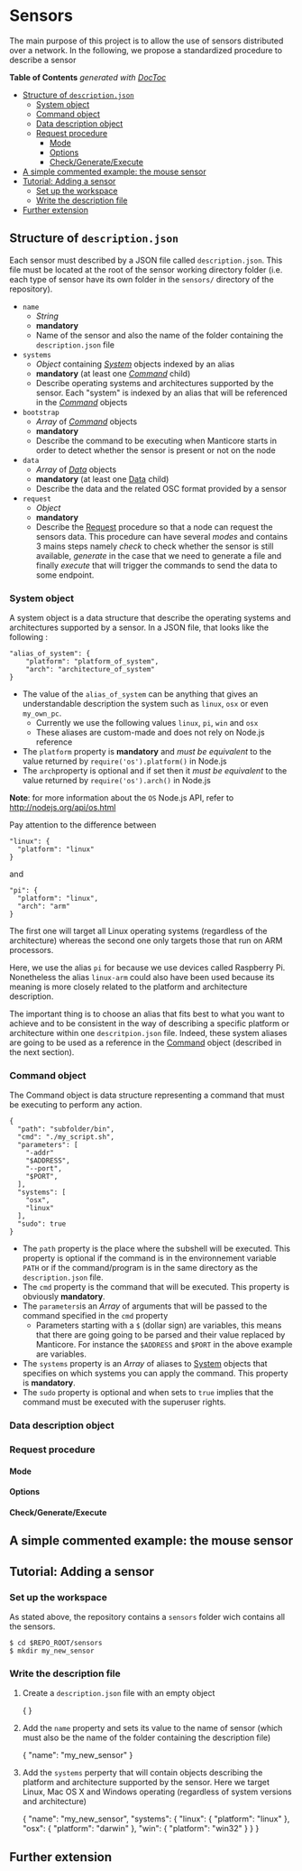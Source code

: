 # Sensors

The main purpose of this project is to allow the use of sensors distributed over a network.
In the following, we propose a standardized procedure to describe a sensor

<!-- START doctoc generated TOC please keep comment here to allow auto update -->
<!-- DON'T EDIT THIS SECTION, INSTEAD RE-RUN doctoc TO UPDATE -->
**Table of Contents**  *generated with [DocToc](http://doctoc.herokuapp.com/)*

- [Structure of `description.json`](#structure-of-descriptionjson)
  - [System object](#system-object)
  - [Command object](#command-object)
  - [Data description object](#data-description-object)
  - [Request procedure](#request-procedure)
    - [Mode](#mode)
    - [Options](#options)
    - [Check/Generate/Execute](#checkgenerateexecute)
- [A simple commented example: the mouse sensor](#a-simple-commented-example-the-mouse-sensor)
- [Tutorial: Adding a sensor](#tutorial-adding-a-sensor)
  - [Set up the workspace](#set-up-the-workspace)
  - [Write the description file](#write-the-description-file)
- [Further extension](#further-extension)

<!-- END doctoc generated TOC please keep comment here to allow auto update -->

## Structure of `description.json`

Each sensor must described by a JSON file called `description.json`. This file must be located at the root of the sensor working directory folder (i.e. each type of sensor have its own folder in the `sensors/` directory of the repository).

*	`name`
	+	*String*
	+	**mandatory**
	+	Name of the sensor and also the name of the folder containing the `description.json` file
*	`systems`
	+	*Object* containing *[System]* objects indexed by an alias
	+	**mandatory** (at least one *[Command]* child)
	+	Describe operating systems and architectures supported by the sensor. Each "system" is indexed by an alias that will be referenced in the *[Command]* objects
*	`bootstrap`
	+ 	*Array* of *[Command]* objects
	+ 	**mandatory**
	+ 	Describe the command to be executing when Manticore starts in order to detect whether the sensor is present or not on the node
*	`data`
	+ 	*Array* of *[Data]* objects
	+ 	**mandatory** (at least one [Data] child)
	+ 	Describe the data and the related OSC format provided by a sensor
*	`request`
	+	*Object*
	+	**mandatory**
	+	Describe the [Request] procedure so that a node can request the sensors data. This procedure can have several *modes* and contains 3 mains steps namely *check* to check whether the sensor is still available, *generate* in the case that we need to generate a file and finally *execute* that will trigger the commands to send the data to some endpoint.

[Command]: #command-object
[System]: #system-object
[Request]: #request-procedure
[Data]: #data-description-object


### System object

A system object is a data structure that describe the operating systems and architectures supported by a sensor. In a JSON file, that looks like the following :

	"alias_of_system": {
		"platform": "platform_of_system",
		"arch": "architecture_of_system"
	}

*	The value of the `alias_of_system` can be anything that gives an understandable description the system such as `linux`, `osx` or even `my_own_pc`.
	+ 	Currently we use the following values `linux`, `pi`, `win` and `osx`
	+ 	These aliases are custom-made and does not rely on Node.js reference
*	The `platform` property is **mandatory** and *must be equivalent* to the value returned by `require('os').platform()` in Node.js
*	The `arch`property is optional and if set then it *must be equivalent* to the value returned by `require('os').arch()` in Node.js

**Note**: for more information about the `OS` Node.js API, refer to <http://nodejs.org/api/os.html>

Pay attention to the difference between

	"linux": {
      "platform": "linux"
    }

and

	"pi": {
      "platform": "linux",
      "arch": "arm"
    }

The first one will target all Linux operating systems (regardless of the architecture) whereas the second one only targets those that run on ARM processors.  

Here, we use the alias `pi` for because we use devices called Raspberry Pi. Nonetheless the alias `linux-arm` could also have been used because its meaning is more closely related to the platform and architecture description.

The important thing is to choose an alias that fits best to what you want to achieve and to be consistent in the way of describing a specific platform or architecture within one `descritpion.json` file. Indeed, these system aliases are going to be used as a reference in the [Command] object (described in the next section).

### Command object

The Command object is data structure representing a command that must be executing to perform any action.

	{
	  "path": "subfolder/bin",
      "cmd": "./my_script.sh",
      "parameters": [
      	"-addr"
        "$ADDRESS",
        "--port",
        "$PORT",
      ],
      "systems": [
        "osx",
        "linux"
      ],
      "sudo": true
  	}

*	The `path` property is the place where the subshell will be executed. This property is optional if the command is in the environnement variable `PATH` or if the command/program is in the same directory as the `description.json` file.
*	The `cmd` property is the command that will be executed. This property is obviously **mandatory**.
*	The `parameters`is an *Array* of arguments that will be passed to the command specified in the `cmd` property
	+	Parameters starting with a `$` (dollar sign) are variables, this means that there are going going to be parsed and their value replaced by Manticore. For instance the `$ADDRESS` and `$PORT` in the above example are variables.
*	The `systems` property is an *Array* of aliases to [System] objects that specifies on which systems you can apply the command. This property is **mandatory**.
*	The `sudo` property is optional and when sets to `true` implies that the command must be executed with the superuser rights.

### Data description object

### Request procedure

#### Mode

#### Options

#### Check/Generate/Execute

## A simple commented example: the mouse sensor

## Tutorial: Adding a sensor

### Set up the workspace

As stated above, the repository contains a `sensors` folder wich contains all the sensors.

	$ cd $REPO_ROOT/sensors
	$ mkdir my_new_sensor

### Write the description file

1. Create a `description.json` file with an empty object

	{
	}

2. Add the `name` property and sets its value to the name of sensor (which must also be the name of the folder containing the description file)

	{
		"name": "my_new_sensor"
	}

3. Add the `systems` perperty that will contain objects describing the platform and architecture supported by the sensor. Here we target Linux, Mac OS X and Windows operating (regardless of system versions and architecture)

	{
		"name": "my_new_sensor",
		"systems": {
			"linux": {
    		  	"platform": "linux"
    		},
    		"osx": {
    		  	"platform": "darwin"
    		},
    		"win": {
    		  	"platform": "win32"
    		}
		}
	}

## Further extension

